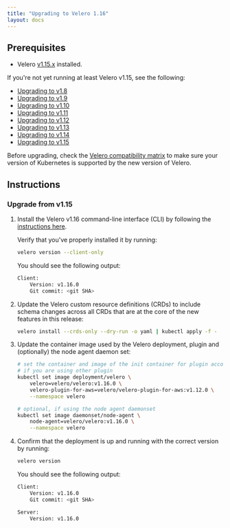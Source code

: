 ```yaml
---
title: "Upgrading to Velero 1.16"
layout: docs
---
```


## Prerequisites

- Velero [v1.15.x][8] installed.

If you're not yet running at least Velero v1.15, see the following:

- [Upgrading to v1.8][1]
- [Upgrading to v1.9][2]
- [Upgrading to v1.10][3]
- [Upgrading to v1.11][4]
- [Upgrading to v1.12][5]
- [Upgrading to v1.13][6]
- [Upgrading to v1.14][7]
- [Upgrading to v1.15][8]

Before upgrading, check the [Velero compatibility matrix](https://github.com/vmware-tanzu/velero#velero-compatibility-matrix) to make sure your version of Kubernetes is supported by the new version of Velero.

## Instructions

### Upgrade from v1.15
1. Install the Velero v1.16 command-line interface (CLI) by following the [instructions here][0].

    Verify that you've properly installed it by running:

    ```bash
    velero version --client-only
    ```

    You should see the following output:

    ```bash
    Client:
        Version: v1.16.0
        Git commit: <git SHA>
    ```

2. Update the Velero custom resource definitions (CRDs) to include schema changes across all CRDs that are at the core of the new features in this release:

    ```bash
    velero install --crds-only --dry-run -o yaml | kubectl apply -f -
    ```

3. Update the container image used by the Velero deployment, plugin and (optionally) the node agent daemon set:
    ```bash
   # set the container and image of the init container for plugin accordingly,
   # if you are using other plugin
    kubectl set image deployment/velero \
        velero=velero/velero:v1.16.0 \
        velero-plugin-for-aws=velero/velero-plugin-for-aws:v1.12.0 \
        --namespace velero

    # optional, if using the node agent daemonset
    kubectl set image daemonset/node-agent \
        node-agent=velero/velero:v1.16.0 \
        --namespace velero
    ```
4. Confirm that the deployment is up and running with the correct version by running:

    ```bash
    velero version
    ```

    You should see the following output:

    ```bash
    Client:
        Version: v1.16.0
        Git commit: <git SHA>

    Server:
        Version: v1.16.0
    ```

[0]: basic-install.md#install-the-cli
[1]: https://velero.io/docs/v1.8/upgrade-to-1.8
[2]: https://velero.io/docs/v1.9/upgrade-to-1.9
[3]: https://velero.io/docs/v1.10/upgrade-to-1.10
[4]: https://velero.io/docs/v1.11/upgrade-to-1.11
[5]: https://velero.io/docs/v1.12/upgrade-to-1.12
[6]: https://velero.io/docs/v1.13/upgrade-to-1.13
[7]: https://velero.io/docs/v1.14/upgrade-to-1.14
[8]: https://velero.io/docs/v1.15/upgrade-to-1.15
